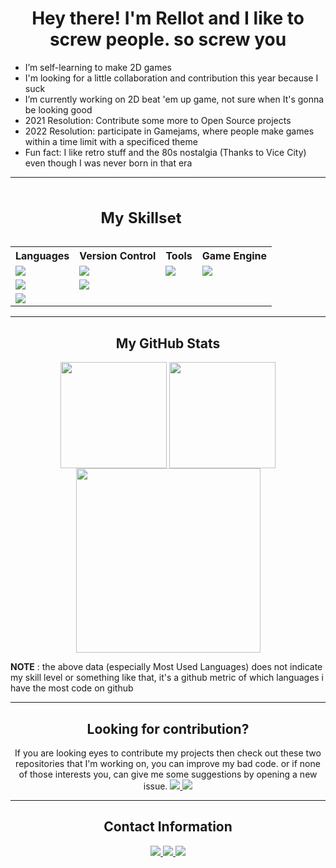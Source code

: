 <h1 align="center">Hey there! I'm Rellot and I like to screw people. so screw you</h2>

- I’m self-learning to make 2D games
- I'm looking for a little collaboration and contribution this year because I suck
- I’m currently working on 2D beat 'em up game, not sure when It's gonna be looking good
- 2021 Resolution: Contribute some more to Open Source projects
- 2022 Resolution: participate in Gamejams, where people make games within a time limit with a specificed theme
- Fun fact: I like retro stuff and the 80s nostalgia (Thanks to Vice City) even though I was never born in that era
---

<table style="width:100%" align="center">
  <caption><h2 align="center">My Skillset</caption>
    
  <tr>
    <th>Languages</th>
    <th>Version Control</th>
    <th>Tools</th>
    <th>Game Engine</th>
  </tr>
    
  <tr>
    <td><img src="https://img.shields.io/badge/C-00599C?style=for-the-badge&logo=c&logoColor=white" /></td>
    <td><img src="https://img.shields.io/badge/Git-F05032?style=for-the-badge&logo=git&logoColor=white" /></td>
    <td><img src="https://img.shields.io/badge/Visual_Studio-5C2D91?style=for-the-badge&logo=visual%20studio&logoColor=white" /></td>
    <td><img src="https://img.shields.io/badge/Unity-100000?style=for-the-badge&logo=unity&logoColor=white" /></td>
  </tr>
    
  <tr>
    <td><img src="https://img.shields.io/badge/C%2B%2B-00599C?style=for-the-badge&logo=c%2B%2B&logoColor=white" /></td>
    <td><img src="https://img.shields.io/badge/GitHub-100000?style=for-the-badge&logo=github&logoColor=white" /></td>
  </tr>
    
  <tr>
    <td><img src="https://img.shields.io/badge/C%23-239120?style=for-the-badge&logo=c-sharp&logoColor=white" /></td>
  </tr>
    
</table>

---

<h2 align="center">My GitHub Stats</h2>
<p align="center">
<a> 
  <img height="170em" align="center" src="https://github-readme-stats.vercel.app/api?username=Rellotscrewdriver&count_private=true&theme=synthwave&show_icons=true&hide_border=true"/>
</a>

<a>
  <img height="170em" align="center" src="https://github-readme-stats.vercel.app/api/top-langs/?username=Rellotscrewdriver&layout=compact&hide_border=true&theme=synthwave"
</a>

<a>
  <img height="295em" src="https://activity-graph.herokuapp.com/graph?username=Rellotscrewdriver&hide_border=true&theme=synthwave" />
</a>

</p>

**NOTE** : the above data (especially Most Used Languages) does not indicate my skill level or something like that, it's a github metric of which languages i have the most code on github

---
  
<div class="Look for contribution" align="center">
  
<h2>Looking for contribution?</h2>
If you are looking eyes to contribute my projects then check out these two repositories that I'm working on, you can improve my bad code. or if none of those interests you, can give me some suggestions by opening a new issue.  
  
<a href="https://github.com/Rellotscrewdriver/Digital-Measurement-Calculator">
  <img src="https://github-readme-stats.vercel.app/api/pin/?username=Rellotscrewdriver&repo=Digital-Measurement-Calculator&&theme=synthwave" />
</a>
<a href="https://github.com/Rellotscrewdriver/Math-Loop-Quiz-Program">
  <img src="https://github-readme-stats.vercel.app/api/pin/?username=Rellotscrewdriver&repo=Math-Loop-Quiz-Program&theme=synthwave" />
</a>
</div>
  
---
<h2 align="center">Contact Information</h2>
<div align = "center">
<a href= "https://discord.com/users/481829350749110293">
<img src= "https://img.shields.io/badge/Discord-7289DA?style=for-the-badge&logo=discord&logoColor=white"/>
</a>
<a href= "https://stackoverflow.com/users/13572188/rellots-screwdriver">
<img src= "https://img.shields.io/badge/Stack_Overflow-FE7A16?style=for-the-badge&logo=stack-overflow&logoColor=white"/>
</a>
<a href="https://rellotscrewdriver.itch.io">                                           
<img src="https://img.shields.io/badge/Itch.io-FA5C5C?style=for-the-badge&logo=itchdotio&logoColor=white" />
</a>
</div>
